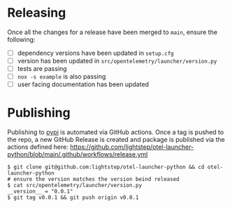 # Releasing

Once all the changes for a release have been merged to `main`, ensure the following:

- [ ] dependency versions have been updated in `setup.cfg`
- [ ] version has been updated in `src/opentelemetry/launcher/version.py`
- [ ] tests are passing
- [ ] `nox -s example` is also passing
- [ ] user facing documentation has been updated

# Publishing

Publishing to [pypi](https://pypi.org/project/opentelemetry-launcher/) is automated via GitHub actions. Once a tag is pushed to the repo, a new GitHub Release is created and package is published  via the actions defined here: https://github.com/lightstep/otel-launcher-python/blob/main/.github/workflows/release.yml

```
$ git clone git@github.com:lightstep/otel-launcher-python && cd otel-launcher-python
# ensure the version matches the version beind released
$ cat src/opentelemetry/launcher/version.py
__version__ = "0.0.1"
$ git tag v0.0.1 && git push origin v0.0.1
```

